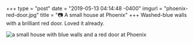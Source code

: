 +++
type = "post"
date = "2019-05-13 04:14:48 -0400"
imgurl = "phoenix-red-door.jpg"
title = "📷 A small house at Phoenix"
+++
Washed-blue walls with a brilliant red door. Loved it already.  

![a small house with blue walls and a red door at Phoenix](https://s3.us-east-2.amazonaws.com/ying-ish/miniposts/phoenix-red-door.jpg)
